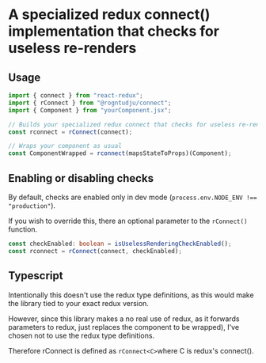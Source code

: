 # A specialized redux connect() implementation that checks for useless re-renders

## Usage

```javascript
import { connect } from "react-redux";
import { rConnect } from "@rogntudju/connect";
import { Component } from "yourComponent.jsx";

// Builds your specialized redux connect that checks for useless re-renders
const rconnect = rConnect(connect);

// Wraps your component as usual
const ComponentWrapped = rconnect(mapsStateToProps)(Component);
```

## Enabling or disabling checks

By default, checks are enabled only in dev mode (`process.env.NODE_ENV !== "production"`).

If you wish to override this, there an optional parameter to the `rConnect()` function.

```typescript
const checkEnabled: boolean = isUselessRenderingCheckEnabled();
const rconnect = rConnect(connect, checkEnabled);
```

## Typescript

Intentionally this doesn't use the redux type definitions, as this would make the library tied to your exact redux version.

However, since this library makes a no real use of redux, as it forwards parameters to redux, just replaces the component to be wrapped), I've chosen not to use the redux type definitions.

Therefore rConnect is defined as `rConnect<C>`where C is redux's connect().
